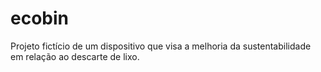 # ecobin
 Projeto fictício de um dispositivo que visa a melhoria da sustentabilidade em relação ao descarte de lixo.
